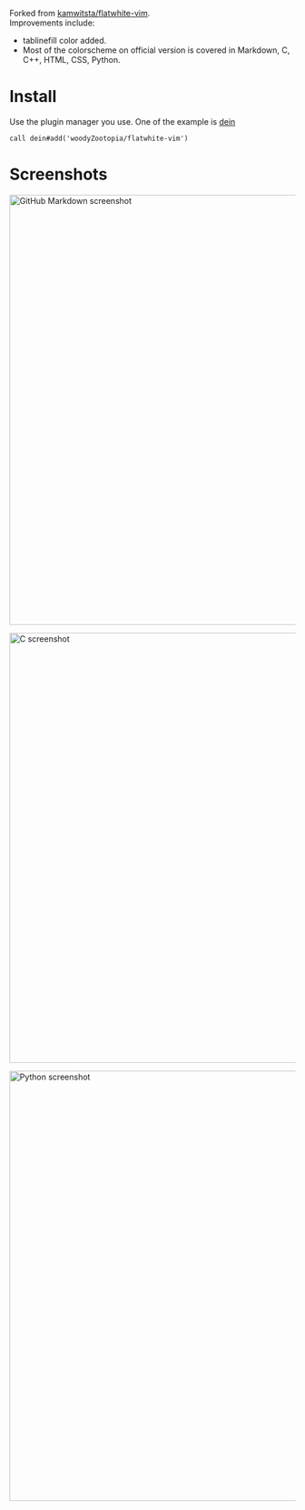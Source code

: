 Forked from  [kamwitsta/flatwhite-vim](https://github.com/kamwitsta/flatwhite-vim).\
Improvements include:
*   tablinefill color added.
*   Most of the colorscheme on official version is covered in Markdown, C, C++, HTML, CSS, Python.

# Install
Use the plugin manager you use.
One of the example is [dein](https://github.com/Shougo/dein.vim)
```vim
call dein#add('woodyZootopia/flatwhite-vim')
```

# Screenshots
<p><img src="https://github.com/biletskyy/flatwhite-syntax/raw/master/assets/ScreenShot 4.jpg" alt="GitHub Markdown screenshot" width="778px" height="756px"></p>
<p><img src="https://github.com/biletskyy/flatwhite-syntax/raw/master/assets/ScreenShot 5.jpg" alt="C screenshot" width="778px" height="756px"></p>
<p><img src="https://github.com/biletskyy/flatwhite-syntax/raw/master/assets/ScreenShot 6.jpg" alt="Python screenshot" width="778px" height="756px"></p>

